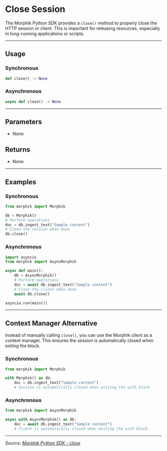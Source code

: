 # Close Session

The Morphik Python SDK provides a `close()` method to properly close the HTTP session or client. This is important for releasing resources, especially in long-running applications or scripts.

---

## Usage

### Synchronous
```python
def close() -> None
```

### Asynchronous
```python
async def close() -> None
```

---

## Parameters
- None

## Returns
- None

---

## Examples

### Synchronous
```python
from morphik import Morphik

db = Morphik()
# Perform operations
doc = db.ingest_text("Sample content")
# Close the session when done
db.close()
```

### Asynchronous
```python
import asyncio
from morphik import AsyncMorphik

async def main():
    db = AsyncMorphik()
    # Perform operations
    doc = await db.ingest_text("Sample content")
    # Close the client when done
    await db.close()

asyncio.run(main())
```

---

## Context Manager Alternative

Instead of manually calling `close()`, you can use the Morphik client as a context manager. This ensures the session is automatically closed when exiting the block.

### Synchronous
```python
from morphik import Morphik

with Morphik() as db:
    doc = db.ingest_text("Sample content")
    # Session is automatically closed when exiting the with block
```

### Asynchronous
```python
from morphik import AsyncMorphik

async with AsyncMorphik() as db:
    doc = await db.ingest_text("Sample content")
    # Client is automatically closed when exiting the with block
```

---

*Source: [Morphik Python SDK - close](https://docs.morphik.ai/python-sdk/close)* 